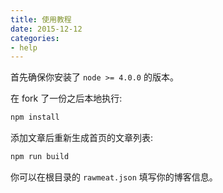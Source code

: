 ```yaml
---
title: 使用教程
date: 2015-12-12
categories:
- help
---
```


首先确保你安装了 `node >= 4.0.0` 的版本。

在 fork 了一份之后本地执行:

```bash
npm install
```

添加文章后重新生成首页的文章列表:

```bash
npm run build
```

你可以在根目录的 `rawmeat.json` 填写你的博客信息。